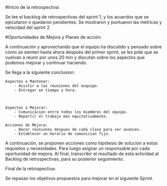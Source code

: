 #Inicio de la retrospectiva:

Se lee el backlog de retrospectivas del sprint 1, y los acuerdos que se ejecutaron o quedaron pendientes. Se mostraron y puntuaron las métricas y velocidad del sprint 2.

#Oportunidades de Mejora y Planes de acción:

A continuación y aprovechando que el equipo ha discutido y pensado sobre cómo se sienten hasta ahora después del primer sprint, se les pide que se vuelvan a reunir por unos 20 min y discutan sobre los aspectos que podemos mejorar y continuar haciendo.

Se llega a la siguiente conclusion:

    Aspectos a Mantener:
        - Asistir a las reuniones del euquipo.
        - Entregar en tiempo y hora.



    Aspectos a Mejorar:
        - Comunicacion entre todos los miembros del equipo.
        - Repartir el trabajo mas equitativamente.
        
    Acciones de Mejora:
        - Hacer reuniones despues de cada clase para ver avances.
        - Establecer un horario de comunicion fijo.

A continuación, se proponen acciones como hipótesis de solución a estos requisitos y necesidades. Para luego asignar un responsable por cada oportunidad de mejora. Al final, transcribir el resultado de esta actividad al Backlog de retrospectivas, para su posterior seguimiento.

Final de la retrospectiva:

Se repasan los objetivos propuestos para mejorar en el siguiente Sprint.